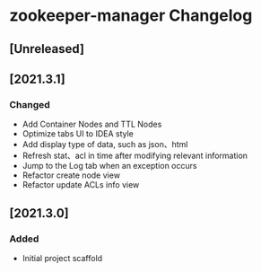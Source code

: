 <!-- Keep a Changelog guide -> https://keepachangelog.com -->

# zookeeper-manager Changelog

## [Unreleased]

## [2021.3.1]

### Changed

- Add Container Nodes and TTL Nodes
- Optimize tabs UI to IDEA style
- Add display type of data, such as json、html
- Refresh stat、acl in time after modifying relevant information
- Jump to the Log tab when an exception occurs
- Refactor create node view
- Refactor update ACLs info view

## [2021.3.0]

### Added

- Initial project scaffold

